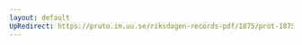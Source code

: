 ```yaml
---
layout: default
UpRedirect: https://pruto.im.uu.se/riksdagen-records-pdf/1875/prot-1875--ak--046.pdf
---
```

